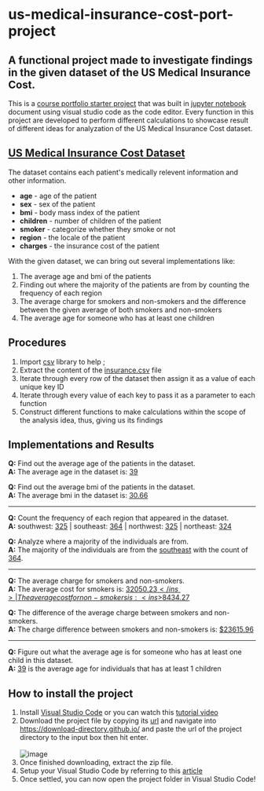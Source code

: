 # us-medical-insurance-cost-port-project

## A functional project made to investigate findings in the given dataset of the US Medical Insurance Cost.

This is a [course portfolio starter project](https://discuss.codecademy.com/c/project/portfolio-project-python-project/1908) that was built in [jupyter notebook](https://jupyter.org/) document using visual studio code as the code editor. Every function in this project are developed to perform different calculations to showcase result of different ideas for analyzation of the US Medical Insurance Cost dataset. 

## [US Medical Insurance Cost Dataset](https://raw.githubusercontent.com/Irron21/us-medical-insurance-cost-data-analysis/main/us-medical-insurance-cost-project-files/insurance.csv)
The dataset contains each patient's medically relevent information and other information.
* **age** - age of the patient
* **sex** - sex of the patient
* **bmi** - body mass index of the patient
* **children** - number of children of the patient
* **smoker** - categorize whether they smoke or not
* **region** - the locale of the patient
* **charges** - the insurance cost of the patient

With the given dataset, we can bring out several implementations like: 
1. The average age and bmi of the patients
2. Finding out where the majority of the patients are from by counting the frequency of each region
3. The average charge for smokers and non-smokers and the difference between the given average of both smokers and non-smokers
4. The average age for someone who has at least one children

## Procedures
1. Import [csv](https://docs.python.org/3/library/csv.html) library to help ;
2. Extract the content of the [insurance.csv](https://github.com/Irron21/us-medical-insurance-cost-data-analysis/blob/main/us-medical-insurance-cost-project-files/insurance.csv) file
3. Iterate through every row of the dataset then assign it as a value of each unique key ID
4. Iterate through every value of each key to pass it as a parameter to each function
5. Construct different functions to make calculations within the scope of the analysis idea, thus, giving us its findings

## Implementations and Results
**Q:** Find out the average age of the patients in the dataset. <br>
**A:** The average age in the dataset is: <ins>39</ins>

**Q:** Find out the average bmi of the patients in the dataset. <br>
**A:** The average bmi in the dataset is: <ins>30.66</ins>

---

**Q:** Count the frequency of each region that appeared in the dataset. <br>
**A:** southwest: <ins>325</ins> | southeast: <ins>364</ins> | northwest: <ins>325</ins> | northeast: <ins>324</ins>

**Q:** Analyze where a majority of the individuals are from. <br>
**A:** The majority of the individuals are from the <ins>southeast</ins> with the count of <ins>364</ins>.

---

**Q:** The average charge for smokers and non-smokers. <br>
**A:** The average cost for smokers is: <ins>$32050.23</ins> | The average cost for non-smokers is: <ins>$8434.27</ins> 

**Q:** The difference of the average charge between smokers and non-smokers. <br>
**A:** The charge difference between smokers and non-smokers is: <ins>$23615.96</ins>

---

**Q:** Figure out what the average age is for someone who has at least one child in this dataset. <br>
**A:** <ins>39</ins> is the average age for individuals that has at least 1 children

## How to install the project
1. Install [Visual Studio Code](https://code.visualstudio.com/) or you can watch this [tutorial video](https://www.youtube.com/watch?v=JPZsB_6yHVo)
2. Download the project file by copying its [url](https://github.com/Irron21/us-medical-insurance-cost-data-analysis/tree/main/python-portfolio-project-starter-files) and navigate into https://download-directory.github.io/ and paste the url of the project directory to the input box then hit enter. <br><br>
![image](https://user-images.githubusercontent.com/106497944/226794192-f87e4e3d-9f03-401c-9ac3-28afbe8e9a84.png)
3. Once finished downloading, extract the zip file.
4. Setup your Visual Studio Code by referring to this [article](https://code.visualstudio.com/docs/datascience/jupyter-notebooks#_setting-up-your-environment)
5. Once settled, you can now open the project folder in Visual Studio Code!

